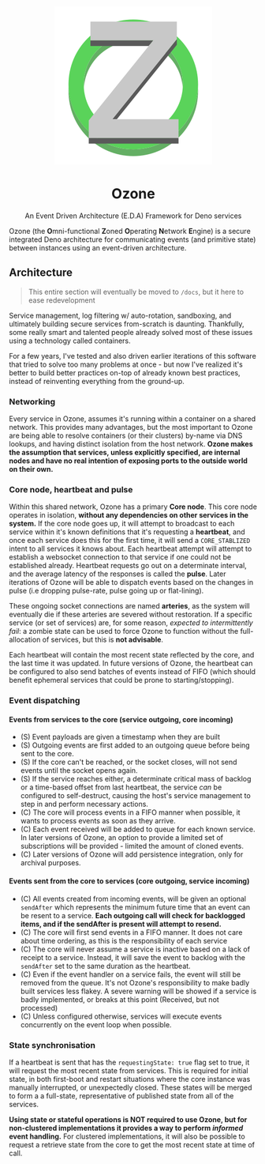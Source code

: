 <div align="center">
  <a href="https://hackernoon.com/ozone-the-multi-instance-state-management-system-59ed2d7a104b">
    <img width=320" height="320" src="docs/logos/logo-bsd.png" />
  </a>
  <br>
  <h1>Ozone</h1>
  <p>An Event Driven Architecture (E.D.A) Framework for Deno services</p>
</div>

Ozone (the **O**mni-functional **Z**oned **O**perating **N**etwork **E**ngine) is a
secure integrated Deno architecture for communicating events (and primitive state) between instances using an event-driven architecture.

## Architecture

> This entire section will eventually be moved to `/docs`, but it here to ease redevelopment

Service management, log filtering w/ auto-rotation, sandboxing, and ultimately building secure services from-scratch
is daunting. Thankfully, some really smart and talented people already solved most of these issues using a technology
called containers.

For a few years, I've tested and also driven earlier iterations of this software that tried to solve too many problems at
once - but now I've realized it's better to build better practices on-top of already known best  practices, instead of
reinventing everything from the ground-up. 

### Networking
Every service in Ozone, assumes it's running within a container on a shared network. This provides many advantages, but the
most important to Ozone are being able to resolve containers (or their clusters) by-name via DNS lookups, and having
distinct isolation from the host network. **Ozone makes the assumption that services, unless explicitly specified, are internal
nodes and have no real intention of exposing ports to the outside world on their own.**

### Core node, heartbeat and pulse
Within this shared network, Ozone has a primary **Core node**. This core node operates in isolation, **without any dependencies
on other services in the system.** If the core node goes up, it will attempt to broadcast to each service within it's known
definitions that it's requesting a **heartbeat**, and once each service does this for the first time, it will send a `CORE_STABLIZED`
intent to all services it knows about. Each heartbeat attempt will attempt to establish a websocket connection to that service
if one could not be established already. Heartbeat requests go out on a determinate interval, and the average latency of
the responses is called the **pulse**. Later iterations of Ozone will be able to dispatch events based on the changes in pulse
(i.e dropping pulse-rate, pulse going up or flat-lining).

These ongoing socket connections are named **arteries**, as the system will eventually die if these arteries are severed
without restoration. If a specific service (or set of services) are, for some reason, _expected to intermittently fail_: a zombie
state can be used to force Ozone to function without the full-allocation of services, but this is **not advisable**.

Each heartbeat will contain the most recent state reflected by the core, and the last time it was updated. In future versions
of Ozone, the heartbeat can be configured to also send batches of events instead of FIFO (which should benefit ephemeral
services that could be prone to starting/stopping).

### Event dispatching

#### Events from services to the core (service outgoing, core incoming)
- (S) Event payloads are given a timestamp when they are built
- (S) Outgoing events are first added to an outgoing queue before being sent to the core.
- (S) If the core can't be reached, or the socket closes, will not send events until the socket opens again.
- (S) If the service reaches either, a determinate critical mass of backlog or a time-based offset from last heartbeat, the service
  _can_ be configured to self-destruct, causing the host's service management to step in and perform necessary actions.
- (C) The core will process events in a FIFO manner when possible, it wants to process events as soon as they arrive.
- (C) Each event received will be added to queue for each known service. In later versions of Ozone, an option to provide a limited
  set of subscriptions will be provided - limited the amount of cloned events.
- (C) Later versions of Ozone will add persistence integration, only for archival purposes.


#### Events sent from the core to services (core outgoing, service incoming)
- (C) All events created from incoming events, will be given an optional `sendAfter` which represents the minimum future time that an
event can be resent to a service. **Each outgoing call will check for backlogged items, and if the sendAfter is present will attempt to resend.**
- (C) The core will first send events in a FIFO manner. It does not care about time ordering, as this is the responsibility of each service
- (C) The core will never assume a service is inactive based on a lack of receipt to a service. Instead, it will save the event to backlog with the `sendAfter`
  set to the same duration as the heartbeat.
- (C) Even if the event handler on a service fails, the event will still be removed from the queue. It's not Ozone's responsibility to make
  badly built services less flakey. A severe warning will be showed if a service is badly implemented, or breaks at this point (Received, but not processed)
- (C) Unless configured otherwise, services will execute events concurrently on the event loop when possible.

### State synchronisation
If a heartbeat is sent that has the `requestingState: true` flag set to true, it will request the most recent state from services.
This is required for initial state, in both first-boot and restart situations where the core instance was manually interrupted, or
unexpectedly closed. These states will be merged to form a a full-state, representative of published state from all of the services.

**Using state or stateful operations is NOT required to use Ozone, but for non-clustered implementations it provides a way to perform
*informed* event handling.** For clustered implementations, it will also be possible to request a retrieve state from the core to get
the most recent state at time of call.

